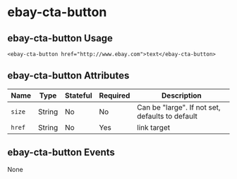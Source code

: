# ebay-cta-button

## ebay-cta-button Usage

```marko
<ebay-cta-button href="http://www.ebay.com">text</ebay-cta-button>
```

## ebay-cta-button Attributes

Name | Type | Stateful | Required | Description
--- | --- | --- | --- | ---
`size` | String | No | No | Can be "large". If not set, defaults to default
`href` | String | No | Yes | link target

## ebay-cta-button Events

None
